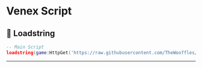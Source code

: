 # Venex Script

## 🚀 Loadstring
```lua
-- Main Script
loadstring(game:HttpGet('https://raw.githubusercontent.com/TheWooffles/Vantage/refs/heads/main/Venex.lua'))()
```
---